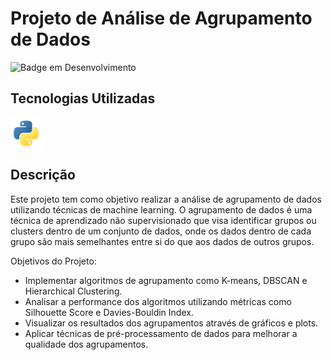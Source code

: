 # Projeto de Análise de Agrupamento de Dados
![Badge em Desenvolvimento](http://img.shields.io/static/v1?label=STATUS&message=EM%20DESENVOLVIMENTO&color=dark&style=for-the-badge)

## Tecnologias Utilizadas
<img align="center" alt="Matheusxr77-Python" height="50" width="50" src="https://raw.githubusercontent.com/devicons/devicon/master/icons/python/python-original.svg" />

## Descrição
Este projeto tem como objetivo realizar a análise de agrupamento de dados utilizando técnicas de machine learning. O agrupamento de dados é uma técnica de aprendizado não supervisionado que visa identificar grupos ou clusters dentro de um conjunto de dados, onde os dados dentro de cada grupo são mais semelhantes entre si do que aos dados de outros grupos.

Objetivos do Projeto:
- Implementar algoritmos de agrupamento como K-means, DBSCAN e Hierarchical Clustering.
- Analisar a performance dos algoritmos utilizando métricas como Silhouette Score e Davies-Bouldin Index.
- Visualizar os resultados dos agrupamentos através de gráficos e plots.
- Aplicar técnicas de pré-processamento de dados para melhorar a qualidade dos agrupamentos.